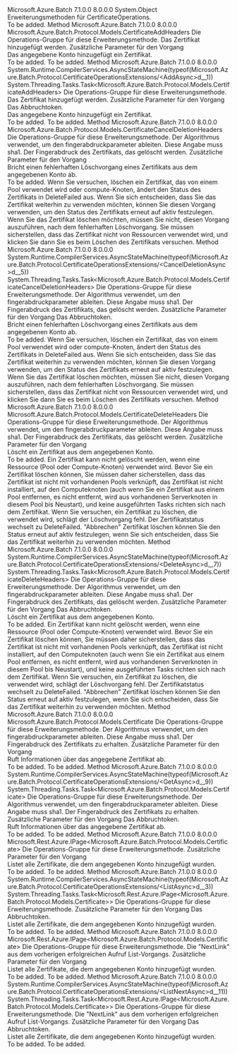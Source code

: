 <Type Name="CertificateOperationsExtensions" FullName="Microsoft.Azure.Batch.Protocol.CertificateOperationsExtensions">
  <TypeSignature Language="C#" Value="public static class CertificateOperationsExtensions" />
  <TypeSignature Language="ILAsm" Value=".class public auto ansi abstract sealed beforefieldinit CertificateOperationsExtensions extends System.Object" />
  <TypeSignature Language="DocId" Value="T:Microsoft.Azure.Batch.Protocol.CertificateOperationsExtensions" />
  <TypeSignature Language="VB.NET" Value="Public Module CertificateOperationsExtensions" />
  <TypeSignature Language="F#" Value="type CertificateOperationsExtensions = class" />
  <AssemblyInfo>
    <AssemblyName>Microsoft.Azure.Batch</AssemblyName>
    <AssemblyVersion>7.1.0.0</AssemblyVersion>
    <AssemblyVersion>8.0.0.0</AssemblyVersion>
  </AssemblyInfo>
  <Base>
    <BaseTypeName>System.Object</BaseTypeName>
  </Base>
  <Interfaces />
  <Docs>
    <summary>
            Erweiterungsmethoden für CertificateOperations.
            </summary>
    <remarks>To be added.</remarks>
  </Docs>
  <Members>
    <Member MemberName="Add">
      <MemberSignature Language="C#" Value="public static Microsoft.Azure.Batch.Protocol.Models.CertificateAddHeaders Add (this Microsoft.Azure.Batch.Protocol.ICertificateOperations operations, Microsoft.Azure.Batch.Protocol.Models.CertificateAddParameter certificate, Microsoft.Azure.Batch.Protocol.Models.CertificateAddOptions certificateAddOptions = null);" />
      <MemberSignature Language="ILAsm" Value=".method public static hidebysig class Microsoft.Azure.Batch.Protocol.Models.CertificateAddHeaders Add(class Microsoft.Azure.Batch.Protocol.ICertificateOperations operations, class Microsoft.Azure.Batch.Protocol.Models.CertificateAddParameter certificate, class Microsoft.Azure.Batch.Protocol.Models.CertificateAddOptions certificateAddOptions) cil managed" />
      <MemberSignature Language="DocId" Value="M:Microsoft.Azure.Batch.Protocol.CertificateOperationsExtensions.Add(Microsoft.Azure.Batch.Protocol.ICertificateOperations,Microsoft.Azure.Batch.Protocol.Models.CertificateAddParameter,Microsoft.Azure.Batch.Protocol.Models.CertificateAddOptions)" />
      <MemberSignature Language="F#" Value="static member Add : Microsoft.Azure.Batch.Protocol.ICertificateOperations * Microsoft.Azure.Batch.Protocol.Models.CertificateAddParameter * Microsoft.Azure.Batch.Protocol.Models.CertificateAddOptions -&gt; Microsoft.Azure.Batch.Protocol.Models.CertificateAddHeaders" Usage="Microsoft.Azure.Batch.Protocol.CertificateOperationsExtensions.Add (operations, certificate, certificateAddOptions)" />
      <MemberType>Method</MemberType>
      <AssemblyInfo>
        <AssemblyName>Microsoft.Azure.Batch</AssemblyName>
        <AssemblyVersion>7.1.0.0</AssemblyVersion>
        <AssemblyVersion>8.0.0.0</AssemblyVersion>
      </AssemblyInfo>
      <ReturnValue>
        <ReturnType>Microsoft.Azure.Batch.Protocol.Models.CertificateAddHeaders</ReturnType>
      </ReturnValue>
      <Parameters>
        <Parameter Name="operations" Type="Microsoft.Azure.Batch.Protocol.ICertificateOperations" RefType="this" />
        <Parameter Name="certificate" Type="Microsoft.Azure.Batch.Protocol.Models.CertificateAddParameter" />
        <Parameter Name="certificateAddOptions" Type="Microsoft.Azure.Batch.Protocol.Models.CertificateAddOptions" />
      </Parameters>
      <Docs>
        <param name="operations">
            Die Operations-Gruppe für diese Erweiterungsmethode.
            </param>
        <param name="certificate">
            Das Zertifikat hinzugefügt werden.
            </param>
        <param name="certificateAddOptions">
            Zusätzliche Parameter für den Vorgang
            </param>
        <summary>
            Das angegebene Konto hinzugefügt ein Zertifikat.
            </summary>
        <returns>To be added.</returns>
        <remarks>To be added.</remarks>
      </Docs>
    </Member>
    <Member MemberName="AddAsync">
      <MemberSignature Language="C#" Value="public static System.Threading.Tasks.Task&lt;Microsoft.Azure.Batch.Protocol.Models.CertificateAddHeaders&gt; AddAsync (this Microsoft.Azure.Batch.Protocol.ICertificateOperations operations, Microsoft.Azure.Batch.Protocol.Models.CertificateAddParameter certificate, Microsoft.Azure.Batch.Protocol.Models.CertificateAddOptions certificateAddOptions = null, System.Threading.CancellationToken cancellationToken = null);" />
      <MemberSignature Language="ILAsm" Value=".method public static hidebysig class System.Threading.Tasks.Task`1&lt;class Microsoft.Azure.Batch.Protocol.Models.CertificateAddHeaders&gt; AddAsync(class Microsoft.Azure.Batch.Protocol.ICertificateOperations operations, class Microsoft.Azure.Batch.Protocol.Models.CertificateAddParameter certificate, class Microsoft.Azure.Batch.Protocol.Models.CertificateAddOptions certificateAddOptions, valuetype System.Threading.CancellationToken cancellationToken) cil managed" />
      <MemberSignature Language="DocId" Value="M:Microsoft.Azure.Batch.Protocol.CertificateOperationsExtensions.AddAsync(Microsoft.Azure.Batch.Protocol.ICertificateOperations,Microsoft.Azure.Batch.Protocol.Models.CertificateAddParameter,Microsoft.Azure.Batch.Protocol.Models.CertificateAddOptions,System.Threading.CancellationToken)" />
      <MemberSignature Language="F#" Value="static member AddAsync : Microsoft.Azure.Batch.Protocol.ICertificateOperations * Microsoft.Azure.Batch.Protocol.Models.CertificateAddParameter * Microsoft.Azure.Batch.Protocol.Models.CertificateAddOptions * System.Threading.CancellationToken -&gt; System.Threading.Tasks.Task&lt;Microsoft.Azure.Batch.Protocol.Models.CertificateAddHeaders&gt;" Usage="Microsoft.Azure.Batch.Protocol.CertificateOperationsExtensions.AddAsync (operations, certificate, certificateAddOptions, cancellationToken)" />
      <MemberType>Method</MemberType>
      <AssemblyInfo>
        <AssemblyName>Microsoft.Azure.Batch</AssemblyName>
        <AssemblyVersion>7.1.0.0</AssemblyVersion>
        <AssemblyVersion>8.0.0.0</AssemblyVersion>
      </AssemblyInfo>
      <Attributes>
        <Attribute>
          <AttributeName>System.Runtime.CompilerServices.AsyncStateMachine(typeof(Microsoft.Azure.Batch.Protocol.CertificateOperationsExtensions/&lt;AddAsync&gt;d__1))</AttributeName>
        </Attribute>
      </Attributes>
      <ReturnValue>
        <ReturnType>System.Threading.Tasks.Task&lt;Microsoft.Azure.Batch.Protocol.Models.CertificateAddHeaders&gt;</ReturnType>
      </ReturnValue>
      <Parameters>
        <Parameter Name="operations" Type="Microsoft.Azure.Batch.Protocol.ICertificateOperations" RefType="this" />
        <Parameter Name="certificate" Type="Microsoft.Azure.Batch.Protocol.Models.CertificateAddParameter" />
        <Parameter Name="certificateAddOptions" Type="Microsoft.Azure.Batch.Protocol.Models.CertificateAddOptions" />
        <Parameter Name="cancellationToken" Type="System.Threading.CancellationToken" />
      </Parameters>
      <Docs>
        <param name="operations">
            Die Operations-Gruppe für diese Erweiterungsmethode.
            </param>
        <param name="certificate">
            Das Zertifikat hinzugefügt werden.
            </param>
        <param name="certificateAddOptions">
            Zusätzliche Parameter für den Vorgang
            </param>
        <param name="cancellationToken">
            Das Abbruchtoken.
            </param>
        <summary>
            Das angegebene Konto hinzugefügt ein Zertifikat.
            </summary>
        <returns>To be added.</returns>
        <remarks>To be added.</remarks>
      </Docs>
    </Member>
    <Member MemberName="CancelDeletion">
      <MemberSignature Language="C#" Value="public static Microsoft.Azure.Batch.Protocol.Models.CertificateCancelDeletionHeaders CancelDeletion (this Microsoft.Azure.Batch.Protocol.ICertificateOperations operations, string thumbprintAlgorithm, string thumbprint, Microsoft.Azure.Batch.Protocol.Models.CertificateCancelDeletionOptions certificateCancelDeletionOptions = null);" />
      <MemberSignature Language="ILAsm" Value=".method public static hidebysig class Microsoft.Azure.Batch.Protocol.Models.CertificateCancelDeletionHeaders CancelDeletion(class Microsoft.Azure.Batch.Protocol.ICertificateOperations operations, string thumbprintAlgorithm, string thumbprint, class Microsoft.Azure.Batch.Protocol.Models.CertificateCancelDeletionOptions certificateCancelDeletionOptions) cil managed" />
      <MemberSignature Language="DocId" Value="M:Microsoft.Azure.Batch.Protocol.CertificateOperationsExtensions.CancelDeletion(Microsoft.Azure.Batch.Protocol.ICertificateOperations,System.String,System.String,Microsoft.Azure.Batch.Protocol.Models.CertificateCancelDeletionOptions)" />
      <MemberSignature Language="F#" Value="static member CancelDeletion : Microsoft.Azure.Batch.Protocol.ICertificateOperations * string * string * Microsoft.Azure.Batch.Protocol.Models.CertificateCancelDeletionOptions -&gt; Microsoft.Azure.Batch.Protocol.Models.CertificateCancelDeletionHeaders" Usage="Microsoft.Azure.Batch.Protocol.CertificateOperationsExtensions.CancelDeletion (operations, thumbprintAlgorithm, thumbprint, certificateCancelDeletionOptions)" />
      <MemberType>Method</MemberType>
      <AssemblyInfo>
        <AssemblyName>Microsoft.Azure.Batch</AssemblyName>
        <AssemblyVersion>7.1.0.0</AssemblyVersion>
        <AssemblyVersion>8.0.0.0</AssemblyVersion>
      </AssemblyInfo>
      <ReturnValue>
        <ReturnType>Microsoft.Azure.Batch.Protocol.Models.CertificateCancelDeletionHeaders</ReturnType>
      </ReturnValue>
      <Parameters>
        <Parameter Name="operations" Type="Microsoft.Azure.Batch.Protocol.ICertificateOperations" RefType="this" />
        <Parameter Name="thumbprintAlgorithm" Type="System.String" />
        <Parameter Name="thumbprint" Type="System.String" />
        <Parameter Name="certificateCancelDeletionOptions" Type="Microsoft.Azure.Batch.Protocol.Models.CertificateCancelDeletionOptions" />
      </Parameters>
      <Docs>
        <param name="operations">
            Die Operations-Gruppe für diese Erweiterungsmethode.
            </param>
        <param name="thumbprintAlgorithm">
            Der Algorithmus verwendet, um den fingerabdruckparameter ableiten. Diese Angabe muss sha1.
            </param>
        <param name="thumbprint">
            Der Fingerabdruck des Zertifikats, das gelöscht werden.
            </param>
        <param name="certificateCancelDeletionOptions">
            Zusätzliche Parameter für den Vorgang
            </param>
        <summary>
            Bricht einen fehlerhaften Löschvorgang eines Zertifikats aus dem angegebenen Konto ab.
            </summary>
        <returns>To be added.</returns>
        <remarks>
            Wenn Sie versuchen, löschen ein Zertifikat, das von einem Pool verwendet wird oder compute-Knoten, ändert den Status des Zertifikats in DeleteFailed aus. Wenn Sie sich entscheiden, dass Sie das Zertifikat weiterhin zu verwenden möchten, können Sie diesen Vorgang verwenden, um den Status des Zertifikats erneut auf aktiv festzulegen. Wenn Sie das Zertifikat löschen möchten, müssen Sie nicht, diesen Vorgang auszuführen, nach dem fehlerhaften Löschvorgang. Sie müssen sicherstellen, dass das Zertifikat nicht von Ressourcen verwendet wird, und klicken Sie dann Sie es beim Löschen des Zertifikats versuchen.
            </remarks>
      </Docs>
    </Member>
    <Member MemberName="CancelDeletionAsync">
      <MemberSignature Language="C#" Value="public static System.Threading.Tasks.Task&lt;Microsoft.Azure.Batch.Protocol.Models.CertificateCancelDeletionHeaders&gt; CancelDeletionAsync (this Microsoft.Azure.Batch.Protocol.ICertificateOperations operations, string thumbprintAlgorithm, string thumbprint, Microsoft.Azure.Batch.Protocol.Models.CertificateCancelDeletionOptions certificateCancelDeletionOptions = null, System.Threading.CancellationToken cancellationToken = null);" />
      <MemberSignature Language="ILAsm" Value=".method public static hidebysig class System.Threading.Tasks.Task`1&lt;class Microsoft.Azure.Batch.Protocol.Models.CertificateCancelDeletionHeaders&gt; CancelDeletionAsync(class Microsoft.Azure.Batch.Protocol.ICertificateOperations operations, string thumbprintAlgorithm, string thumbprint, class Microsoft.Azure.Batch.Protocol.Models.CertificateCancelDeletionOptions certificateCancelDeletionOptions, valuetype System.Threading.CancellationToken cancellationToken) cil managed" />
      <MemberSignature Language="DocId" Value="M:Microsoft.Azure.Batch.Protocol.CertificateOperationsExtensions.CancelDeletionAsync(Microsoft.Azure.Batch.Protocol.ICertificateOperations,System.String,System.String,Microsoft.Azure.Batch.Protocol.Models.CertificateCancelDeletionOptions,System.Threading.CancellationToken)" />
      <MemberSignature Language="F#" Value="static member CancelDeletionAsync : Microsoft.Azure.Batch.Protocol.ICertificateOperations * string * string * Microsoft.Azure.Batch.Protocol.Models.CertificateCancelDeletionOptions * System.Threading.CancellationToken -&gt; System.Threading.Tasks.Task&lt;Microsoft.Azure.Batch.Protocol.Models.CertificateCancelDeletionHeaders&gt;" Usage="Microsoft.Azure.Batch.Protocol.CertificateOperationsExtensions.CancelDeletionAsync (operations, thumbprintAlgorithm, thumbprint, certificateCancelDeletionOptions, cancellationToken)" />
      <MemberType>Method</MemberType>
      <AssemblyInfo>
        <AssemblyName>Microsoft.Azure.Batch</AssemblyName>
        <AssemblyVersion>7.1.0.0</AssemblyVersion>
        <AssemblyVersion>8.0.0.0</AssemblyVersion>
      </AssemblyInfo>
      <Attributes>
        <Attribute>
          <AttributeName>System.Runtime.CompilerServices.AsyncStateMachine(typeof(Microsoft.Azure.Batch.Protocol.CertificateOperationsExtensions/&lt;CancelDeletionAsync&gt;d__5))</AttributeName>
        </Attribute>
      </Attributes>
      <ReturnValue>
        <ReturnType>System.Threading.Tasks.Task&lt;Microsoft.Azure.Batch.Protocol.Models.CertificateCancelDeletionHeaders&gt;</ReturnType>
      </ReturnValue>
      <Parameters>
        <Parameter Name="operations" Type="Microsoft.Azure.Batch.Protocol.ICertificateOperations" RefType="this" />
        <Parameter Name="thumbprintAlgorithm" Type="System.String" />
        <Parameter Name="thumbprint" Type="System.String" />
        <Parameter Name="certificateCancelDeletionOptions" Type="Microsoft.Azure.Batch.Protocol.Models.CertificateCancelDeletionOptions" />
        <Parameter Name="cancellationToken" Type="System.Threading.CancellationToken" />
      </Parameters>
      <Docs>
        <param name="operations">
            Die Operations-Gruppe für diese Erweiterungsmethode.
            </param>
        <param name="thumbprintAlgorithm">
            Der Algorithmus verwendet, um den fingerabdruckparameter ableiten. Diese Angabe muss sha1.
            </param>
        <param name="thumbprint">
            Der Fingerabdruck des Zertifikats, das gelöscht werden.
            </param>
        <param name="certificateCancelDeletionOptions">
            Zusätzliche Parameter für den Vorgang
            </param>
        <param name="cancellationToken">
            Das Abbruchtoken.
            </param>
        <summary>
            Bricht einen fehlerhaften Löschvorgang eines Zertifikats aus dem angegebenen Konto ab.
            </summary>
        <returns>To be added.</returns>
        <remarks>
            Wenn Sie versuchen, löschen ein Zertifikat, das von einem Pool verwendet wird oder compute-Knoten, ändert den Status des Zertifikats in DeleteFailed aus. Wenn Sie sich entscheiden, dass Sie das Zertifikat weiterhin zu verwenden möchten, können Sie diesen Vorgang verwenden, um den Status des Zertifikats erneut auf aktiv festzulegen. Wenn Sie das Zertifikat löschen möchten, müssen Sie nicht, diesen Vorgang auszuführen, nach dem fehlerhaften Löschvorgang. Sie müssen sicherstellen, dass das Zertifikat nicht von Ressourcen verwendet wird, und klicken Sie dann Sie es beim Löschen des Zertifikats versuchen.
            </remarks>
      </Docs>
    </Member>
    <Member MemberName="Delete">
      <MemberSignature Language="C#" Value="public static Microsoft.Azure.Batch.Protocol.Models.CertificateDeleteHeaders Delete (this Microsoft.Azure.Batch.Protocol.ICertificateOperations operations, string thumbprintAlgorithm, string thumbprint, Microsoft.Azure.Batch.Protocol.Models.CertificateDeleteOptions certificateDeleteOptions = null);" />
      <MemberSignature Language="ILAsm" Value=".method public static hidebysig class Microsoft.Azure.Batch.Protocol.Models.CertificateDeleteHeaders Delete(class Microsoft.Azure.Batch.Protocol.ICertificateOperations operations, string thumbprintAlgorithm, string thumbprint, class Microsoft.Azure.Batch.Protocol.Models.CertificateDeleteOptions certificateDeleteOptions) cil managed" />
      <MemberSignature Language="DocId" Value="M:Microsoft.Azure.Batch.Protocol.CertificateOperationsExtensions.Delete(Microsoft.Azure.Batch.Protocol.ICertificateOperations,System.String,System.String,Microsoft.Azure.Batch.Protocol.Models.CertificateDeleteOptions)" />
      <MemberSignature Language="F#" Value="static member Delete : Microsoft.Azure.Batch.Protocol.ICertificateOperations * string * string * Microsoft.Azure.Batch.Protocol.Models.CertificateDeleteOptions -&gt; Microsoft.Azure.Batch.Protocol.Models.CertificateDeleteHeaders" Usage="Microsoft.Azure.Batch.Protocol.CertificateOperationsExtensions.Delete (operations, thumbprintAlgorithm, thumbprint, certificateDeleteOptions)" />
      <MemberType>Method</MemberType>
      <AssemblyInfo>
        <AssemblyName>Microsoft.Azure.Batch</AssemblyName>
        <AssemblyVersion>7.1.0.0</AssemblyVersion>
        <AssemblyVersion>8.0.0.0</AssemblyVersion>
      </AssemblyInfo>
      <ReturnValue>
        <ReturnType>Microsoft.Azure.Batch.Protocol.Models.CertificateDeleteHeaders</ReturnType>
      </ReturnValue>
      <Parameters>
        <Parameter Name="operations" Type="Microsoft.Azure.Batch.Protocol.ICertificateOperations" RefType="this" />
        <Parameter Name="thumbprintAlgorithm" Type="System.String" />
        <Parameter Name="thumbprint" Type="System.String" />
        <Parameter Name="certificateDeleteOptions" Type="Microsoft.Azure.Batch.Protocol.Models.CertificateDeleteOptions" />
      </Parameters>
      <Docs>
        <param name="operations">
            Die Operations-Gruppe für diese Erweiterungsmethode.
            </param>
        <param name="thumbprintAlgorithm">
            Der Algorithmus verwendet, um den fingerabdruckparameter ableiten. Diese Angabe muss sha1.
            </param>
        <param name="thumbprint">
            Der Fingerabdruck des Zertifikats, das gelöscht werden.
            </param>
        <param name="certificateDeleteOptions">
            Zusätzliche Parameter für den Vorgang
            </param>
        <summary>
            Löscht ein Zertifikat aus dem angegebenen Konto.
            </summary>
        <returns>To be added.</returns>
        <remarks>
            Ein Zertifikat kann nicht gelöscht werden, wenn eine Ressource (Pool oder Compute-Knoten) verwendet wird. Bevor Sie ein Zertifikat löschen können, Sie müssen daher sicherstellen, dass das Zertifikat ist nicht mit vorhandenen Pools verknüpft, das Zertifikat ist nicht installiert, auf den Computeknoten (auch wenn Sie ein Zertifikat aus einem Pool entfernen, es nicht entfernt, wird aus vorhandenen Serverknoten in diesem Pool bis Neustart), und keine ausgeführten Tasks richten sich nach dem Zertifikat. Wenn Sie versuchen, ein Zertifikat zu löschen, die verwendet wird, schlägt der Löschvorgang fehl. Der Zertifikatstatus wechselt zu DeleteFailed. "Abbrechen" Zertifikat löschen können Sie den Status erneut auf aktiv festzulegen, wenn Sie sich entscheiden, dass Sie das Zertifikat weiterhin zu verwenden möchten.
            </remarks>
      </Docs>
    </Member>
    <Member MemberName="DeleteAsync">
      <MemberSignature Language="C#" Value="public static System.Threading.Tasks.Task&lt;Microsoft.Azure.Batch.Protocol.Models.CertificateDeleteHeaders&gt; DeleteAsync (this Microsoft.Azure.Batch.Protocol.ICertificateOperations operations, string thumbprintAlgorithm, string thumbprint, Microsoft.Azure.Batch.Protocol.Models.CertificateDeleteOptions certificateDeleteOptions = null, System.Threading.CancellationToken cancellationToken = null);" />
      <MemberSignature Language="ILAsm" Value=".method public static hidebysig class System.Threading.Tasks.Task`1&lt;class Microsoft.Azure.Batch.Protocol.Models.CertificateDeleteHeaders&gt; DeleteAsync(class Microsoft.Azure.Batch.Protocol.ICertificateOperations operations, string thumbprintAlgorithm, string thumbprint, class Microsoft.Azure.Batch.Protocol.Models.CertificateDeleteOptions certificateDeleteOptions, valuetype System.Threading.CancellationToken cancellationToken) cil managed" />
      <MemberSignature Language="DocId" Value="M:Microsoft.Azure.Batch.Protocol.CertificateOperationsExtensions.DeleteAsync(Microsoft.Azure.Batch.Protocol.ICertificateOperations,System.String,System.String,Microsoft.Azure.Batch.Protocol.Models.CertificateDeleteOptions,System.Threading.CancellationToken)" />
      <MemberSignature Language="F#" Value="static member DeleteAsync : Microsoft.Azure.Batch.Protocol.ICertificateOperations * string * string * Microsoft.Azure.Batch.Protocol.Models.CertificateDeleteOptions * System.Threading.CancellationToken -&gt; System.Threading.Tasks.Task&lt;Microsoft.Azure.Batch.Protocol.Models.CertificateDeleteHeaders&gt;" Usage="Microsoft.Azure.Batch.Protocol.CertificateOperationsExtensions.DeleteAsync (operations, thumbprintAlgorithm, thumbprint, certificateDeleteOptions, cancellationToken)" />
      <MemberType>Method</MemberType>
      <AssemblyInfo>
        <AssemblyName>Microsoft.Azure.Batch</AssemblyName>
        <AssemblyVersion>7.1.0.0</AssemblyVersion>
        <AssemblyVersion>8.0.0.0</AssemblyVersion>
      </AssemblyInfo>
      <Attributes>
        <Attribute>
          <AttributeName>System.Runtime.CompilerServices.AsyncStateMachine(typeof(Microsoft.Azure.Batch.Protocol.CertificateOperationsExtensions/&lt;DeleteAsync&gt;d__7))</AttributeName>
        </Attribute>
      </Attributes>
      <ReturnValue>
        <ReturnType>System.Threading.Tasks.Task&lt;Microsoft.Azure.Batch.Protocol.Models.CertificateDeleteHeaders&gt;</ReturnType>
      </ReturnValue>
      <Parameters>
        <Parameter Name="operations" Type="Microsoft.Azure.Batch.Protocol.ICertificateOperations" RefType="this" />
        <Parameter Name="thumbprintAlgorithm" Type="System.String" />
        <Parameter Name="thumbprint" Type="System.String" />
        <Parameter Name="certificateDeleteOptions" Type="Microsoft.Azure.Batch.Protocol.Models.CertificateDeleteOptions" />
        <Parameter Name="cancellationToken" Type="System.Threading.CancellationToken" />
      </Parameters>
      <Docs>
        <param name="operations">
            Die Operations-Gruppe für diese Erweiterungsmethode.
            </param>
        <param name="thumbprintAlgorithm">
            Der Algorithmus verwendet, um den fingerabdruckparameter ableiten. Diese Angabe muss sha1.
            </param>
        <param name="thumbprint">
            Der Fingerabdruck des Zertifikats, das gelöscht werden.
            </param>
        <param name="certificateDeleteOptions">
            Zusätzliche Parameter für den Vorgang
            </param>
        <param name="cancellationToken">
            Das Abbruchtoken.
            </param>
        <summary>
            Löscht ein Zertifikat aus dem angegebenen Konto.
            </summary>
        <returns>To be added.</returns>
        <remarks>
            Ein Zertifikat kann nicht gelöscht werden, wenn eine Ressource (Pool oder Compute-Knoten) verwendet wird. Bevor Sie ein Zertifikat löschen können, Sie müssen daher sicherstellen, dass das Zertifikat ist nicht mit vorhandenen Pools verknüpft, das Zertifikat ist nicht installiert, auf den Computeknoten (auch wenn Sie ein Zertifikat aus einem Pool entfernen, es nicht entfernt, wird aus vorhandenen Serverknoten in diesem Pool bis Neustart), und keine ausgeführten Tasks richten sich nach dem Zertifikat. Wenn Sie versuchen, ein Zertifikat zu löschen, die verwendet wird, schlägt der Löschvorgang fehl. Der Zertifikatstatus wechselt zu DeleteFailed. "Abbrechen" Zertifikat löschen können Sie den Status erneut auf aktiv festzulegen, wenn Sie sich entscheiden, dass Sie das Zertifikat weiterhin zu verwenden möchten.
            </remarks>
      </Docs>
    </Member>
    <Member MemberName="Get">
      <MemberSignature Language="C#" Value="public static Microsoft.Azure.Batch.Protocol.Models.Certificate Get (this Microsoft.Azure.Batch.Protocol.ICertificateOperations operations, string thumbprintAlgorithm, string thumbprint, Microsoft.Azure.Batch.Protocol.Models.CertificateGetOptions certificateGetOptions = null);" />
      <MemberSignature Language="ILAsm" Value=".method public static hidebysig class Microsoft.Azure.Batch.Protocol.Models.Certificate Get(class Microsoft.Azure.Batch.Protocol.ICertificateOperations operations, string thumbprintAlgorithm, string thumbprint, class Microsoft.Azure.Batch.Protocol.Models.CertificateGetOptions certificateGetOptions) cil managed" />
      <MemberSignature Language="DocId" Value="M:Microsoft.Azure.Batch.Protocol.CertificateOperationsExtensions.Get(Microsoft.Azure.Batch.Protocol.ICertificateOperations,System.String,System.String,Microsoft.Azure.Batch.Protocol.Models.CertificateGetOptions)" />
      <MemberSignature Language="F#" Value="static member Get : Microsoft.Azure.Batch.Protocol.ICertificateOperations * string * string * Microsoft.Azure.Batch.Protocol.Models.CertificateGetOptions -&gt; Microsoft.Azure.Batch.Protocol.Models.Certificate" Usage="Microsoft.Azure.Batch.Protocol.CertificateOperationsExtensions.Get (operations, thumbprintAlgorithm, thumbprint, certificateGetOptions)" />
      <MemberType>Method</MemberType>
      <AssemblyInfo>
        <AssemblyName>Microsoft.Azure.Batch</AssemblyName>
        <AssemblyVersion>7.1.0.0</AssemblyVersion>
        <AssemblyVersion>8.0.0.0</AssemblyVersion>
      </AssemblyInfo>
      <ReturnValue>
        <ReturnType>Microsoft.Azure.Batch.Protocol.Models.Certificate</ReturnType>
      </ReturnValue>
      <Parameters>
        <Parameter Name="operations" Type="Microsoft.Azure.Batch.Protocol.ICertificateOperations" RefType="this" />
        <Parameter Name="thumbprintAlgorithm" Type="System.String" />
        <Parameter Name="thumbprint" Type="System.String" />
        <Parameter Name="certificateGetOptions" Type="Microsoft.Azure.Batch.Protocol.Models.CertificateGetOptions" />
      </Parameters>
      <Docs>
        <param name="operations">
            Die Operations-Gruppe für diese Erweiterungsmethode.
            </param>
        <param name="thumbprintAlgorithm">
            Der Algorithmus verwendet, um den fingerabdruckparameter ableiten. Diese Angabe muss sha1.
            </param>
        <param name="thumbprint">
            Der Fingerabdruck des Zertifikats zu erhalten.
            </param>
        <param name="certificateGetOptions">
            Zusätzliche Parameter für den Vorgang
            </param>
        <summary>
            Ruft Informationen über das angegebene Zertifikat ab.
            </summary>
        <returns>To be added.</returns>
        <remarks>To be added.</remarks>
      </Docs>
    </Member>
    <Member MemberName="GetAsync">
      <MemberSignature Language="C#" Value="public static System.Threading.Tasks.Task&lt;Microsoft.Azure.Batch.Protocol.Models.Certificate&gt; GetAsync (this Microsoft.Azure.Batch.Protocol.ICertificateOperations operations, string thumbprintAlgorithm, string thumbprint, Microsoft.Azure.Batch.Protocol.Models.CertificateGetOptions certificateGetOptions = null, System.Threading.CancellationToken cancellationToken = null);" />
      <MemberSignature Language="ILAsm" Value=".method public static hidebysig class System.Threading.Tasks.Task`1&lt;class Microsoft.Azure.Batch.Protocol.Models.Certificate&gt; GetAsync(class Microsoft.Azure.Batch.Protocol.ICertificateOperations operations, string thumbprintAlgorithm, string thumbprint, class Microsoft.Azure.Batch.Protocol.Models.CertificateGetOptions certificateGetOptions, valuetype System.Threading.CancellationToken cancellationToken) cil managed" />
      <MemberSignature Language="DocId" Value="M:Microsoft.Azure.Batch.Protocol.CertificateOperationsExtensions.GetAsync(Microsoft.Azure.Batch.Protocol.ICertificateOperations,System.String,System.String,Microsoft.Azure.Batch.Protocol.Models.CertificateGetOptions,System.Threading.CancellationToken)" />
      <MemberSignature Language="F#" Value="static member GetAsync : Microsoft.Azure.Batch.Protocol.ICertificateOperations * string * string * Microsoft.Azure.Batch.Protocol.Models.CertificateGetOptions * System.Threading.CancellationToken -&gt; System.Threading.Tasks.Task&lt;Microsoft.Azure.Batch.Protocol.Models.Certificate&gt;" Usage="Microsoft.Azure.Batch.Protocol.CertificateOperationsExtensions.GetAsync (operations, thumbprintAlgorithm, thumbprint, certificateGetOptions, cancellationToken)" />
      <MemberType>Method</MemberType>
      <AssemblyInfo>
        <AssemblyName>Microsoft.Azure.Batch</AssemblyName>
        <AssemblyVersion>7.1.0.0</AssemblyVersion>
        <AssemblyVersion>8.0.0.0</AssemblyVersion>
      </AssemblyInfo>
      <Attributes>
        <Attribute>
          <AttributeName>System.Runtime.CompilerServices.AsyncStateMachine(typeof(Microsoft.Azure.Batch.Protocol.CertificateOperationsExtensions/&lt;GetAsync&gt;d__9))</AttributeName>
        </Attribute>
      </Attributes>
      <ReturnValue>
        <ReturnType>System.Threading.Tasks.Task&lt;Microsoft.Azure.Batch.Protocol.Models.Certificate&gt;</ReturnType>
      </ReturnValue>
      <Parameters>
        <Parameter Name="operations" Type="Microsoft.Azure.Batch.Protocol.ICertificateOperations" RefType="this" />
        <Parameter Name="thumbprintAlgorithm" Type="System.String" />
        <Parameter Name="thumbprint" Type="System.String" />
        <Parameter Name="certificateGetOptions" Type="Microsoft.Azure.Batch.Protocol.Models.CertificateGetOptions" />
        <Parameter Name="cancellationToken" Type="System.Threading.CancellationToken" />
      </Parameters>
      <Docs>
        <param name="operations">
            Die Operations-Gruppe für diese Erweiterungsmethode.
            </param>
        <param name="thumbprintAlgorithm">
            Der Algorithmus verwendet, um den fingerabdruckparameter ableiten. Diese Angabe muss sha1.
            </param>
        <param name="thumbprint">
            Der Fingerabdruck des Zertifikats zu erhalten.
            </param>
        <param name="certificateGetOptions">
            Zusätzliche Parameter für den Vorgang
            </param>
        <param name="cancellationToken">
            Das Abbruchtoken.
            </param>
        <summary>
            Ruft Informationen über das angegebene Zertifikat ab.
            </summary>
        <returns>To be added.</returns>
        <remarks>To be added.</remarks>
      </Docs>
    </Member>
    <Member MemberName="List">
      <MemberSignature Language="C#" Value="public static Microsoft.Rest.Azure.IPage&lt;Microsoft.Azure.Batch.Protocol.Models.Certificate&gt; List (this Microsoft.Azure.Batch.Protocol.ICertificateOperations operations, Microsoft.Azure.Batch.Protocol.Models.CertificateListOptions certificateListOptions = null);" />
      <MemberSignature Language="ILAsm" Value=".method public static hidebysig class Microsoft.Rest.Azure.IPage`1&lt;class Microsoft.Azure.Batch.Protocol.Models.Certificate&gt; List(class Microsoft.Azure.Batch.Protocol.ICertificateOperations operations, class Microsoft.Azure.Batch.Protocol.Models.CertificateListOptions certificateListOptions) cil managed" />
      <MemberSignature Language="DocId" Value="M:Microsoft.Azure.Batch.Protocol.CertificateOperationsExtensions.List(Microsoft.Azure.Batch.Protocol.ICertificateOperations,Microsoft.Azure.Batch.Protocol.Models.CertificateListOptions)" />
      <MemberSignature Language="F#" Value="static member List : Microsoft.Azure.Batch.Protocol.ICertificateOperations * Microsoft.Azure.Batch.Protocol.Models.CertificateListOptions -&gt; Microsoft.Rest.Azure.IPage&lt;Microsoft.Azure.Batch.Protocol.Models.Certificate&gt;" Usage="Microsoft.Azure.Batch.Protocol.CertificateOperationsExtensions.List (operations, certificateListOptions)" />
      <MemberType>Method</MemberType>
      <AssemblyInfo>
        <AssemblyName>Microsoft.Azure.Batch</AssemblyName>
        <AssemblyVersion>7.1.0.0</AssemblyVersion>
        <AssemblyVersion>8.0.0.0</AssemblyVersion>
      </AssemblyInfo>
      <ReturnValue>
        <ReturnType>Microsoft.Rest.Azure.IPage&lt;Microsoft.Azure.Batch.Protocol.Models.Certificate&gt;</ReturnType>
      </ReturnValue>
      <Parameters>
        <Parameter Name="operations" Type="Microsoft.Azure.Batch.Protocol.ICertificateOperations" RefType="this" />
        <Parameter Name="certificateListOptions" Type="Microsoft.Azure.Batch.Protocol.Models.CertificateListOptions" />
      </Parameters>
      <Docs>
        <param name="operations">
            Die Operations-Gruppe für diese Erweiterungsmethode.
            </param>
        <param name="certificateListOptions">
            Zusätzliche Parameter für den Vorgang
            </param>
        <summary>
            Listet alle Zertifikate, die dem angegebenen Konto hinzugefügt wurden.
            </summary>
        <returns>To be added.</returns>
        <remarks>To be added.</remarks>
      </Docs>
    </Member>
    <Member MemberName="ListAsync">
      <MemberSignature Language="C#" Value="public static System.Threading.Tasks.Task&lt;Microsoft.Rest.Azure.IPage&lt;Microsoft.Azure.Batch.Protocol.Models.Certificate&gt;&gt; ListAsync (this Microsoft.Azure.Batch.Protocol.ICertificateOperations operations, Microsoft.Azure.Batch.Protocol.Models.CertificateListOptions certificateListOptions = null, System.Threading.CancellationToken cancellationToken = null);" />
      <MemberSignature Language="ILAsm" Value=".method public static hidebysig class System.Threading.Tasks.Task`1&lt;class Microsoft.Rest.Azure.IPage`1&lt;class Microsoft.Azure.Batch.Protocol.Models.Certificate&gt;&gt; ListAsync(class Microsoft.Azure.Batch.Protocol.ICertificateOperations operations, class Microsoft.Azure.Batch.Protocol.Models.CertificateListOptions certificateListOptions, valuetype System.Threading.CancellationToken cancellationToken) cil managed" />
      <MemberSignature Language="DocId" Value="M:Microsoft.Azure.Batch.Protocol.CertificateOperationsExtensions.ListAsync(Microsoft.Azure.Batch.Protocol.ICertificateOperations,Microsoft.Azure.Batch.Protocol.Models.CertificateListOptions,System.Threading.CancellationToken)" />
      <MemberSignature Language="F#" Value="static member ListAsync : Microsoft.Azure.Batch.Protocol.ICertificateOperations * Microsoft.Azure.Batch.Protocol.Models.CertificateListOptions * System.Threading.CancellationToken -&gt; System.Threading.Tasks.Task&lt;Microsoft.Rest.Azure.IPage&lt;Microsoft.Azure.Batch.Protocol.Models.Certificate&gt;&gt;" Usage="Microsoft.Azure.Batch.Protocol.CertificateOperationsExtensions.ListAsync (operations, certificateListOptions, cancellationToken)" />
      <MemberType>Method</MemberType>
      <AssemblyInfo>
        <AssemblyName>Microsoft.Azure.Batch</AssemblyName>
        <AssemblyVersion>7.1.0.0</AssemblyVersion>
        <AssemblyVersion>8.0.0.0</AssemblyVersion>
      </AssemblyInfo>
      <Attributes>
        <Attribute>
          <AttributeName>System.Runtime.CompilerServices.AsyncStateMachine(typeof(Microsoft.Azure.Batch.Protocol.CertificateOperationsExtensions/&lt;ListAsync&gt;d__3))</AttributeName>
        </Attribute>
      </Attributes>
      <ReturnValue>
        <ReturnType>System.Threading.Tasks.Task&lt;Microsoft.Rest.Azure.IPage&lt;Microsoft.Azure.Batch.Protocol.Models.Certificate&gt;&gt;</ReturnType>
      </ReturnValue>
      <Parameters>
        <Parameter Name="operations" Type="Microsoft.Azure.Batch.Protocol.ICertificateOperations" RefType="this" />
        <Parameter Name="certificateListOptions" Type="Microsoft.Azure.Batch.Protocol.Models.CertificateListOptions" />
        <Parameter Name="cancellationToken" Type="System.Threading.CancellationToken" />
      </Parameters>
      <Docs>
        <param name="operations">
            Die Operations-Gruppe für diese Erweiterungsmethode.
            </param>
        <param name="certificateListOptions">
            Zusätzliche Parameter für den Vorgang
            </param>
        <param name="cancellationToken">
            Das Abbruchtoken.
            </param>
        <summary>
            Listet alle Zertifikate, die dem angegebenen Konto hinzugefügt wurden.
            </summary>
        <returns>To be added.</returns>
        <remarks>To be added.</remarks>
      </Docs>
    </Member>
    <Member MemberName="ListNext">
      <MemberSignature Language="C#" Value="public static Microsoft.Rest.Azure.IPage&lt;Microsoft.Azure.Batch.Protocol.Models.Certificate&gt; ListNext (this Microsoft.Azure.Batch.Protocol.ICertificateOperations operations, string nextPageLink, Microsoft.Azure.Batch.Protocol.Models.CertificateListNextOptions certificateListNextOptions = null);" />
      <MemberSignature Language="ILAsm" Value=".method public static hidebysig class Microsoft.Rest.Azure.IPage`1&lt;class Microsoft.Azure.Batch.Protocol.Models.Certificate&gt; ListNext(class Microsoft.Azure.Batch.Protocol.ICertificateOperations operations, string nextPageLink, class Microsoft.Azure.Batch.Protocol.Models.CertificateListNextOptions certificateListNextOptions) cil managed" />
      <MemberSignature Language="DocId" Value="M:Microsoft.Azure.Batch.Protocol.CertificateOperationsExtensions.ListNext(Microsoft.Azure.Batch.Protocol.ICertificateOperations,System.String,Microsoft.Azure.Batch.Protocol.Models.CertificateListNextOptions)" />
      <MemberSignature Language="F#" Value="static member ListNext : Microsoft.Azure.Batch.Protocol.ICertificateOperations * string * Microsoft.Azure.Batch.Protocol.Models.CertificateListNextOptions -&gt; Microsoft.Rest.Azure.IPage&lt;Microsoft.Azure.Batch.Protocol.Models.Certificate&gt;" Usage="Microsoft.Azure.Batch.Protocol.CertificateOperationsExtensions.ListNext (operations, nextPageLink, certificateListNextOptions)" />
      <MemberType>Method</MemberType>
      <AssemblyInfo>
        <AssemblyName>Microsoft.Azure.Batch</AssemblyName>
        <AssemblyVersion>7.1.0.0</AssemblyVersion>
        <AssemblyVersion>8.0.0.0</AssemblyVersion>
      </AssemblyInfo>
      <ReturnValue>
        <ReturnType>Microsoft.Rest.Azure.IPage&lt;Microsoft.Azure.Batch.Protocol.Models.Certificate&gt;</ReturnType>
      </ReturnValue>
      <Parameters>
        <Parameter Name="operations" Type="Microsoft.Azure.Batch.Protocol.ICertificateOperations" RefType="this" />
        <Parameter Name="nextPageLink" Type="System.String" />
        <Parameter Name="certificateListNextOptions" Type="Microsoft.Azure.Batch.Protocol.Models.CertificateListNextOptions" />
      </Parameters>
      <Docs>
        <param name="operations">
            Die Operations-Gruppe für diese Erweiterungsmethode.
            </param>
        <param name="nextPageLink">
            Die "NextLink" aus dem vorherigen erfolgreichen Aufruf List-Vorgangs.
            </param>
        <param name="certificateListNextOptions">
            Zusätzliche Parameter für den Vorgang
            </param>
        <summary>
            Listet alle Zertifikate, die dem angegebenen Konto hinzugefügt wurden.
            </summary>
        <returns>To be added.</returns>
        <remarks>To be added.</remarks>
      </Docs>
    </Member>
    <Member MemberName="ListNextAsync">
      <MemberSignature Language="C#" Value="public static System.Threading.Tasks.Task&lt;Microsoft.Rest.Azure.IPage&lt;Microsoft.Azure.Batch.Protocol.Models.Certificate&gt;&gt; ListNextAsync (this Microsoft.Azure.Batch.Protocol.ICertificateOperations operations, string nextPageLink, Microsoft.Azure.Batch.Protocol.Models.CertificateListNextOptions certificateListNextOptions = null, System.Threading.CancellationToken cancellationToken = null);" />
      <MemberSignature Language="ILAsm" Value=".method public static hidebysig class System.Threading.Tasks.Task`1&lt;class Microsoft.Rest.Azure.IPage`1&lt;class Microsoft.Azure.Batch.Protocol.Models.Certificate&gt;&gt; ListNextAsync(class Microsoft.Azure.Batch.Protocol.ICertificateOperations operations, string nextPageLink, class Microsoft.Azure.Batch.Protocol.Models.CertificateListNextOptions certificateListNextOptions, valuetype System.Threading.CancellationToken cancellationToken) cil managed" />
      <MemberSignature Language="DocId" Value="M:Microsoft.Azure.Batch.Protocol.CertificateOperationsExtensions.ListNextAsync(Microsoft.Azure.Batch.Protocol.ICertificateOperations,System.String,Microsoft.Azure.Batch.Protocol.Models.CertificateListNextOptions,System.Threading.CancellationToken)" />
      <MemberSignature Language="F#" Value="static member ListNextAsync : Microsoft.Azure.Batch.Protocol.ICertificateOperations * string * Microsoft.Azure.Batch.Protocol.Models.CertificateListNextOptions * System.Threading.CancellationToken -&gt; System.Threading.Tasks.Task&lt;Microsoft.Rest.Azure.IPage&lt;Microsoft.Azure.Batch.Protocol.Models.Certificate&gt;&gt;" Usage="Microsoft.Azure.Batch.Protocol.CertificateOperationsExtensions.ListNextAsync (operations, nextPageLink, certificateListNextOptions, cancellationToken)" />
      <MemberType>Method</MemberType>
      <AssemblyInfo>
        <AssemblyName>Microsoft.Azure.Batch</AssemblyName>
        <AssemblyVersion>7.1.0.0</AssemblyVersion>
        <AssemblyVersion>8.0.0.0</AssemblyVersion>
      </AssemblyInfo>
      <Attributes>
        <Attribute>
          <AttributeName>System.Runtime.CompilerServices.AsyncStateMachine(typeof(Microsoft.Azure.Batch.Protocol.CertificateOperationsExtensions/&lt;ListNextAsync&gt;d__11))</AttributeName>
        </Attribute>
      </Attributes>
      <ReturnValue>
        <ReturnType>System.Threading.Tasks.Task&lt;Microsoft.Rest.Azure.IPage&lt;Microsoft.Azure.Batch.Protocol.Models.Certificate&gt;&gt;</ReturnType>
      </ReturnValue>
      <Parameters>
        <Parameter Name="operations" Type="Microsoft.Azure.Batch.Protocol.ICertificateOperations" RefType="this" />
        <Parameter Name="nextPageLink" Type="System.String" />
        <Parameter Name="certificateListNextOptions" Type="Microsoft.Azure.Batch.Protocol.Models.CertificateListNextOptions" />
        <Parameter Name="cancellationToken" Type="System.Threading.CancellationToken" />
      </Parameters>
      <Docs>
        <param name="operations">
            Die Operations-Gruppe für diese Erweiterungsmethode.
            </param>
        <param name="nextPageLink">
            Die "NextLink" aus dem vorherigen erfolgreichen Aufruf List-Vorgangs.
            </param>
        <param name="certificateListNextOptions">
            Zusätzliche Parameter für den Vorgang
            </param>
        <param name="cancellationToken">
            Das Abbruchtoken.
            </param>
        <summary>
            Listet alle Zertifikate, die dem angegebenen Konto hinzugefügt wurden.
            </summary>
        <returns>To be added.</returns>
        <remarks>To be added.</remarks>
      </Docs>
    </Member>
  </Members>
</Type>